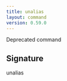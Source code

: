 ```yaml
---
title: unalias
layout: command
version: 0.59.0
---
```


Deprecated command

## Signature

unalias 

